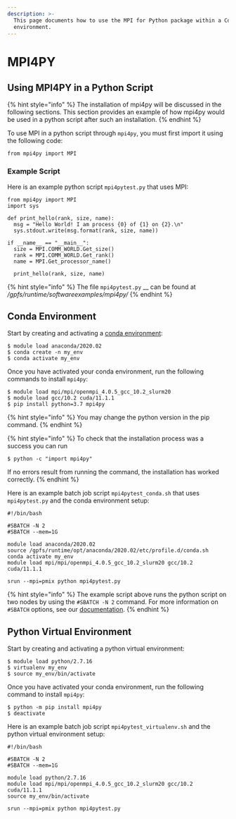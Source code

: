 ```yaml
---
description: >-
  This page documents how to use the MPI for Python package within a Conda
  environment.
---
```


# MPI4PY

## Using MPI4PY in a Python Script

{% hint style="info" %}
The installation of mpi4py will be discussed in the following sections. This section provides an example of how mpi4py would be used in a python script after such an installation.
{% endhint %}

To use MPI in a python script through `mpi4py`, you must first import it using the following code:

```
from mpi4py import MPI
```

### Example Script

Here is an example python script `mpi4pytest.py` that uses MPI:

```
from mpi4py import MPI
import sys

def print_hello(rank, size, name):
  msg = "Hello World! I am process {0} of {1} on {2}.\n"
  sys.stdout.write(msg.format(rank, size, name))

if __name__ == "__main__":
  size = MPI.COMM_WORLD.Get_size()
  rank = MPI.COMM_WORLD.Get_rank()
  name = MPI.Get_processor_name()

  print_hello(rank, size, name)
```

{% hint style="info" %}
The file `mpi4pytest.py` __ can be found at _/gpfs/runtime/softwareexamples/mpi4py/_
{% endhint %}

## Conda Environment

Start by creating and activating a [conda environment](https://docs.ccv.brown.edu/oscar/software/anaconda#conda-environment):

```
$ module load anaconda/2020.02
$ conda create -n my_env
$ conda activate my_env
```

Once you have activated your conda environment, run the following commands to install `mpi4py`:

```
$ module load mpi/mpi/openmpi_4.0.5_gcc_10.2_slurm20
$ module load gcc/10.2 cuda/11.1.1
$ pip install python=3.7 mpi4py
```

{% hint style="info" %}
You may change the python version in the pip command.
{% endhint %}

{% hint style="info" %}
To check that the installation process was a success you can run

```
$ python -c "import mpi4py"
```

If no errors result from running the command, the installation has worked correctly.
{% endhint %}

Here is an example batch job script `mpi4pytest_conda.sh` that uses  `mpi4pytest.py` and the conda environment setup:

```
#!/bin/bash

#SBATCH -N 2
#SBATCH --mem=1G

module load anaconda/2020.02
source /gpfs/runtime/opt/anaconda/2020.02/etc/profile.d/conda.sh
conda activate my_env
module load mpi/mpi/openmpi_4.0.5_gcc_10.2_slurm20 gcc/10.2 cuda/11.1.1

srun --mpi=pmix python mpi4pytest.py
```

{% hint style="info" %}
The example script above runs the python script on two nodes by using the `#SBATCH -N 2` command. For more information on `#SBATCH` options, see our [documentation](https://docs.ccv.brown.edu/oscar/submitting-jobs/batch#sbatch-command-options).
{% endhint %}

## Python Virtual Environment

Start by creating and activating a python virtual environment:

```
$ module load python/2.7.16
$ virtualenv my_env
$ source my_env/bin/activate
```

Once you have activated your conda environment, run the following command to install `mpi4py`:

```
$ python -m pip install mpi4py
$ deactivate
```

Here is an example batch job script `mpi4pytest_virtualenv.sh`  and the python virtual environment setup:

```
#!/bin/bash

#SBATCH -N 2
#SBATCH --mem=1G

module load python/2.7.16
module load mpi/mpi/openmpi_4.0.5_gcc_10.2_slurm20 gcc/10.2 cuda/11.1.1
source my_env/bin/activate

srun --mpi=pmix python mpi4pytest.py
```
